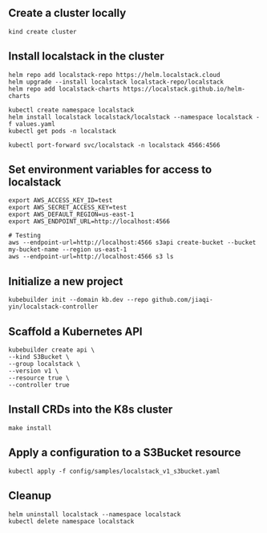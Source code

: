 ## Create a cluster locally
```
kind create cluster
```
## Install localstack in the cluster
```
helm repo add localstack-repo https://helm.localstack.cloud
helm upgrade --install localstack localstack-repo/localstack
helm repo add localstack-charts https://localstack.github.io/helm-charts

kubectl create namespace localstack
helm install localstack localstack/localstack --namespace localstack -f values.yaml
kubectl get pods -n localstack

kubectl port-forward svc/localstack -n localstack 4566:4566
```
## Set environment variables for access to localstack
```
export AWS_ACCESS_KEY_ID=test
export AWS_SECRET_ACCESS_KEY=test
export AWS_DEFAULT_REGION=us-east-1
export AWS_ENDPOINT_URL=http://localhost:4566

# Testing
aws --endpoint-url=http://localhost:4566 s3api create-bucket --bucket my-bucket-name --region us-east-1
aws --endpoint-url=http://localhost:4566 s3 ls
```
## Initialize a new project
```
kubebuilder init --domain kb.dev --repo github.com/jiaqi-yin/localstack-controller
```
## Scaffold a Kubernetes API
```
kubebuilder create api \
--kind S3Bucket \
--group localstack \
--version v1 \
--resource true \
--controller true
```
## Install CRDs into the K8s cluster
```
make install
```
## Apply a configuration to a S3Bucket resource 
```
kubectl apply -f config/samples/localstack_v1_s3bucket.yaml
```
## Cleanup
```
helm uninstall localstack --namespace localstack
kubectl delete namespace localstack
```